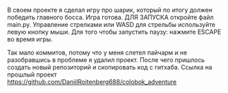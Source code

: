 В своем проекте я сделал игру про шарик, который по итогу должен победить главного босса. Игра готова. ДЛЯ ЗАПУСКА
откройте файл main.py. Управление стрелками или WASD для стрельбы используйте левую кнопку мыши. Для того чтобы
запустить паузу: нажмите ESCAPE во время игры.

Так мало коммитов, потому что у меня слетел пайчарм и не разобравшись в проблеме я удалил проект. После чего пришлось
создать новый репозиторий и скопировать код с гитхаба. Ссылка на прошлый проект
https://github.com/DaniilRoitenberg688/colobok_adventure
